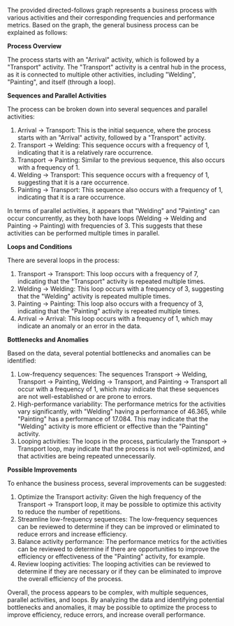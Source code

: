 The provided directed-follows graph represents a business process with various activities and their corresponding frequencies and performance metrics. Based on the graph, the general business process can be explained as follows:

**Process Overview**

The process starts with an "Arrival" activity, which is followed by a "Transport" activity. The "Transport" activity is a central hub in the process, as it is connected to multiple other activities, including "Welding", "Painting", and itself (through a loop).

**Sequences and Parallel Activities**

The process can be broken down into several sequences and parallel activities:

1. Arrival -> Transport: This is the initial sequence, where the process starts with an "Arrival" activity, followed by a "Transport" activity.
2. Transport -> Welding: This sequence occurs with a frequency of 1, indicating that it is a relatively rare occurrence.
3. Transport -> Painting: Similar to the previous sequence, this also occurs with a frequency of 1.
4. Welding -> Transport: This sequence occurs with a frequency of 1, suggesting that it is a rare occurrence.
5. Painting -> Transport: This sequence also occurs with a frequency of 1, indicating that it is a rare occurrence.

In terms of parallel activities, it appears that "Welding" and "Painting" can occur concurrently, as they both have loops (Welding -> Welding and Painting -> Painting) with frequencies of 3. This suggests that these activities can be performed multiple times in parallel.

**Loops and Conditions**

There are several loops in the process:

1. Transport -> Transport: This loop occurs with a frequency of 7, indicating that the "Transport" activity is repeated multiple times.
2. Welding -> Welding: This loop occurs with a frequency of 3, suggesting that the "Welding" activity is repeated multiple times.
3. Painting -> Painting: This loop also occurs with a frequency of 3, indicating that the "Painting" activity is repeated multiple times.
4. Arrival -> Arrival: This loop occurs with a frequency of 1, which may indicate an anomaly or an error in the data.

**Bottlenecks and Anomalies**

Based on the data, several potential bottlenecks and anomalies can be identified:

1. Low-frequency sequences: The sequences Transport -> Welding, Transport -> Painting, Welding -> Transport, and Painting -> Transport all occur with a frequency of 1, which may indicate that these sequences are not well-established or are prone to errors.
2. High-performance variability: The performance metrics for the activities vary significantly, with "Welding" having a performance of 46.365, while "Painting" has a performance of 17.084. This may indicate that the "Welding" activity is more efficient or effective than the "Painting" activity.
3. Looping activities: The loops in the process, particularly the Transport -> Transport loop, may indicate that the process is not well-optimized, and that activities are being repeated unnecessarily.

**Possible Improvements**

To enhance the business process, several improvements can be suggested:

1. Optimize the Transport activity: Given the high frequency of the Transport -> Transport loop, it may be possible to optimize this activity to reduce the number of repetitions.
2. Streamline low-frequency sequences: The low-frequency sequences can be reviewed to determine if they can be improved or eliminated to reduce errors and increase efficiency.
3. Balance activity performance: The performance metrics for the activities can be reviewed to determine if there are opportunities to improve the efficiency or effectiveness of the "Painting" activity, for example.
4. Review looping activities: The looping activities can be reviewed to determine if they are necessary or if they can be eliminated to improve the overall efficiency of the process.

Overall, the process appears to be complex, with multiple sequences, parallel activities, and loops. By analyzing the data and identifying potential bottlenecks and anomalies, it may be possible to optimize the process to improve efficiency, reduce errors, and increase overall performance.